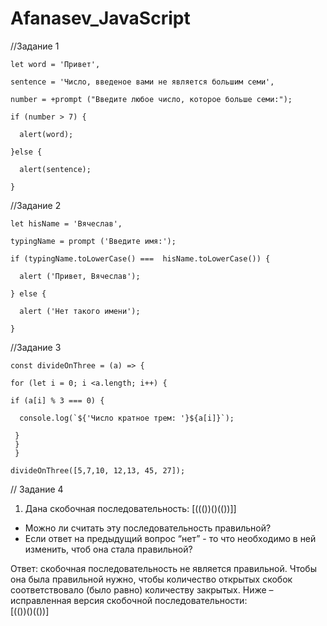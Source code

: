 # Afanasev_JavaScript

//Задание 1

    let word = 'Привет',

    sentence = 'Число, введеное вами не является большим семи',
    
    number = +prompt ("Введите любое число, которое больше семи:");
    
    if (number > 7) { 
    
      alert(word);
      
    }else {
    
      alert(sentence);
      
    }

//Задание 2

    let hisName = 'Вячеслав',

    typingName = prompt ('Введите имя:');
    
    if (typingName.toLowerCase() ===  hisName.toLowerCase()) {
    
      alert ('Привет, Вячеслав');
      
    } else {
    
      alert ('Нет такого имени');
      
    }

//Задание 3

    const divideOnThree = (a) => {

    for (let i = 0; i <a.length; i++) {
  
    if (a[i] % 3 === 0) {
    
      console.log(`${'Числo кратное трем: '}${a[i]}`);
      
     }
     }
     }

    divideOnThree([5,7,10, 12,13, 45, 27]);


// Задание 4

1.	Дана скобочная последовательность: [((())()(())]]
- Можно ли считать эту последовательность правильной?
- Если ответ на предыдущий вопрос “нет” - то что необходимо в ней изменить, чтоб она стала правильной?

Ответ: скобочная последовательность не является правильной. 
Чтобы она была правильной нужно, чтобы количество открытых скобок соответствовало (было равно) количеству закрытых. Ниже – исправленная версия скобочной последовательности:  
[(())()(())]
